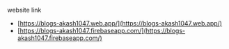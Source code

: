 website link

* [https://blogs-akash1047.web.app/](https://blogs-akash1047.web.app/)
* [https://blogs-akash1047.firebaseapp.com/](https://blogs-akash1047.firebaseapp.com/)
